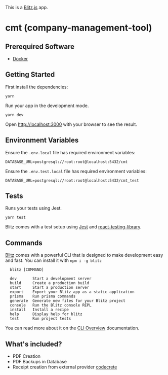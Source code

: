 This is a [Blitz.js](https://github.com/blitz-js/blitz) app.

# **cmt (company-management-tool)**

## Prerequired Software

- [Docker](https://docs.docker.com/get-docker/)


## Getting Started

First install the dependencies:

```
yarn
```


Run your app in the development mode.

```
yarn dev
```

Open [http://localhost:3000](http://localhost:3000) with your browser to see the result.

## Environment Variables

Ensure the `.env.local` file has required environment variables:

```
DATABASE_URL=postgresql://root:root@localhost:5432/cmt
```

Ensure the `.env.test.local` file has required environment variables:

```
DATABASE_URL=postgresql://root:root@localhost:5432/cmt_test
```

## Tests

Runs your tests using Jest.

```
yarn test
```

Blitz comes with a test setup using [Jest](https://jestjs.io/) and [react-testing-library](https://testing-library.com/).

## Commands

[Blitz](https://blitzjs.com/) comes with a powerful CLI that is designed to make development easy and fast. You can install it with `npm i -g blitz`

```
  blitz [COMMAND]

  dev       Start a development server
  build     Create a production build
  start     Start a production server
  export    Export your Blitz app as a static application
  prisma    Run prisma commands
  generate  Generate new files for your Blitz project
  console   Run the Blitz console REPL
  install   Install a recipe
  help      Display help for blitz
  test      Run project tests
```

You can read more about it on the [CLI Overview](https://blitzjs.com/docs/cli-overview) documentation.

## What's included?

- PDF Creation
- PDF Backups in Database
- Receipt creation from external provider [codecrete](https://codecrete.net/qrbill/bill)


